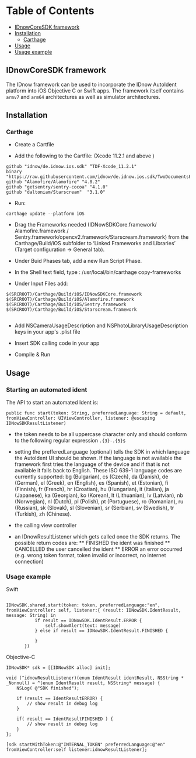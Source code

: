 # Table of Contents
- [IDnowCoreSDK framework](#IDnowCoreSDK-framework)
- [Installation](#installation)
  - [Carthage ](#Carthage )
- [Usage](#Usage)
- [Usage example](#Usage-example)




## IDnowCoreSDK framework

The IDnow framework can be used to incorporate the IDnow AutoIdent platform into iOS Objective C or Swift apps.
The framework itself contains `armv7` and `arm64` architectures as well as simulator architectures.



## Installation

### Carthage 

* Create a Cartfile 

* Add the following to the Cartfile: (Xcode 11.2.1 and above ) 
```
github "idnow/de.idnow.ios.sdk" “TDF-Xcode_11.2.1"
binary "https://raw.githubusercontent.com/idnow/de.idnow.ios.sdk/TwoDocumentsFlow/OpenCV.json"
github "Alamofire/Alamofire" "4.8.2"
github "getsentry/sentry-cocoa" "4.1.0"
github "daltoniam/Starscream"  "3.1.0"
```

* Run:
```
carthage update --platform iOS
```

* Drag the Frameworks needed (IDNowSDKCore.framework/ Alamofire.framework / Sentry.framework/opencv2.framework/Starscream.framework) from the Carthage/Build/iOS subfolder to ‘Linked Frameworks and Libraries’ (Target configuration -> General tab). 


* Under Buid Phases tab, add a new Run Script Phase.

* In the Shell text field, type : /usr/local/bin/carthage copy-frameworks

* Under Input Files add: 
```
$(SRCROOT)/Carthage/Build/iOS/IDNowSDKCore.framework
$(SRCROOT)/Carthage/Build/iOS/Alamofire.framework
$(SRCROOT)/Carthage/Build/iOS/Sentry.framework
$(SRCROOT)/Carthage/Build/iOS/Starscream.framework


```  



* Add NSCameraUsageDescription and NSPhotoLibraryUsageDescription keys in your app's .plist file 

* Insert SDK calling code in your app

* Compile & Run


## Usage

### Starting an automated ident

The API to start an automated Ident is:
```
public func start(token: String, preferredLanguage: String = default, fromViewController: UIViewController, listener: @escaping IDNowSDKResultListener)
```

* the token needs to be all uppercase character only and should conform to the following regular expression  `.{3}-.{5}$`
* setting the prefferedLanguage (optional) tells the SDK in which language the AutoIdent UI should be shown. If the language is not available the framework first tries the language of the device and if that is not available it falls back to English.
  These ISO 639-1 language codes are currently supported: bg (Bulgarian), cs (Czech), da (Danish), de (German), el (Greek), en (English), es (Spanish), et (Estonian), fi (Finnish), fr (French), hr (Croatian), hu (Hungarian), it (Italian), ja (Japanese), ka (Georgian), ko (Korean), lt (Lithuanian), lv (Latvian), nb (Norwegian), nl (Dutch), pl (Polish), pt (Portuguese), ro (Romanian), ru (Russian), sk (Slovak), sl (Slovenian), sr (Serbian), sv (Swedish), tr (Turkish), zh (Chinese).
  
* the calling view controller
* an IDnowResultListener which gets called once the SDK returns. The possible return codes are:
** FINISHED the ident was finished
** CANCELLED the user cancelled the ident
** ERROR an error occurred (e.g. wrong token format, token invalid or incorrect, no internet connection)

### Usage example

Swift

```

IDNowSDK.shared.start(token: token, preferredLanguage:"en", fromViewController: self, listener:{ (result: IDNowSDK.IdentResult, message: String) in
           if result == IDNowSDK.IdentResult.ERROR {
               self.showAlert(text: message)
           } else if result == IDNowSDK.IdentResult.FINISHED {
           
           }
       })

```

Objective-C

```
IDNowSDK* sdk = [[IDNowSDK alloc] init];

void (^idnowResultListener)(enum IdentResult identResult, NSString * _Nonnull) = ^(enum IdentResult result, NSString* message) {
    NSLog( @"SDK finished");

    if (result == IdentResultERROR) {
        // show result in debug log
    }

    if( result == IdentResultFINISHED ) {
        // show result in debug log
    }
};

[sdk startWithToken:@"INTERNAL_TOKEN" preferredLanguage:@"en" fromViewController:self listener:idnowResultListener];

```
